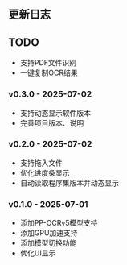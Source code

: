 
## 更新日志

## TODO
- 支持PDF文件识别
- 一键复制OCR结果

### v0.3.0 - 2025-07-02
- 支持动态显示软件版本
- 完善项目版本、说明

### v0.2.0 - 2025-07-02
- 支持拖入文件
- 优化进度条显示
- 自动读取程序集版本并动态显示

### v0.1.0 - 2025-07-01
- 添加PP-OCRv5模型支持
- 添加GPU加速支持
- 添加模型切换功能
- 优化UI显示